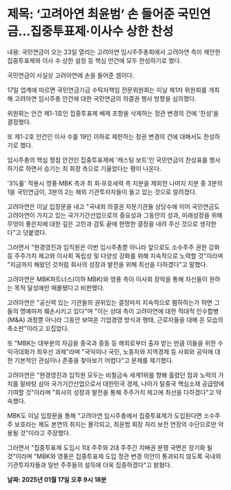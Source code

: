 # **제목: ‘고려아연 최윤범’ 손 들어준 국민연금…집중투표제·이사수 상한 찬성**

  내용: 국민연금이 오는 23일 열리는 고려아연 임시주주총회에서 고려아연 측이 제안한 집중투표제와 이사 수 상한 설정 등 핵심 안건에 모두 찬성하기로 했다. 

국민연금이 사실상 고려아연에 손을 들어준 셈이다. 

17일 업계에 따르면 국민연금기금 수탁자책임 전문위원회는 이날 제1차 위원회를 개최해 고려아연 임시주총 안건에 대한 국민연금의 의결권 행사 방향을 심의했다. 

위원회는 안건 제1-1호인 집중투표제 배제 조항을 삭제하는 정관 변경의 건에 '찬성'을 결정했다. 

또 제1-2호 안건인 이사 수를 19인 이하로 제한하는 정권 변경의 건에 대해서도 찬성하기로 했다. 

임시주총의 핵심 쟁점 안건인 집중투표제에 '캐스팅 보트'인 국민연금이 찬성표를 행사하기로 하면서 승기는 최 회장 측으로 기울었다는 평이 나온다. 

'3%룰' 적용시 영풍·MBK 측과 최 회·우호세력 측 지분을 제외한 나머지 지분 중 3분의 1을 국민연금이, 3분의 2는 해외 기관투자자들이 들고 있는 것으로 알려졌다. 

고려아연은 이날 입장문을 내고 "국내외 의결권 자문기관들 상당수에 이어 국민연금도 고려아연이 가지고 있는 국가기간산업으로의 중요성과 그동안의 성과, 미래성장을 위해 무엇이 좋은지에 대한 깊은 고민과 검토 끝에 현명한 결정을 내려 주신 것으로 생각한다"고 덧붙였다. 

그러면서 "현경영진과 임직원은 이번 임시주총뿐 아니라 앞으로도 소수주주 권한 강화 등 주주가치 제고와 이사회 독립성 및 다양성 강화를 위해 지속적으로 노력할 것"이라며 "지금까지 해왔던 것처럼 회사의 성장과 발전을 위해 최선을 다하겠다"고 말했다. 

고려아연은 MBK파트너스(이하 MBK)와 영풍 측이 이사회 장악을 통해 자신들이 원하는 목적 달성에만 매몰됐다고 비판했다. 

고려아연은 "공신력 있는 기관들의 권위있는 결정마저 지속적으로 폄하하는가 하면 그들의 명예마저 훼손시키고 있다"며 "이는 상대 측이 고려아연에 대한 적대적 인수합병(M&A) 과정뿐 아니라 그동안 보여온 기업경영 방식과 행태, 근로자들을 대해 온 모습의 축소판"이라고 꼬집었다. 

또 "MBK는 대부분의 자금을 중국과 중동 등 해외로부터 출자 받는 만큼 이들을 위한 수익극대화가 최우선 과제"라며 "국익이나 국민, 노동자와 지역경제 등 사회와 공익에 대한 기본적인 관심이나 존중을 찾아보기 어렵다"고 문제를 제기했다. 

고려아연은 "현경영진과 임직원 모두는 비철금속 세계1위를 향해 흘렸던 땀과 노력의 가치를 밑바탕 삼아 국가기간산업으로서 대한민국 경제, 나아가 탈중국 핵심소재 공급망에 기여할 것"이라며 "회사의 성장과 발전을 통해 주주가치 제고에 최선을 다하겠다"고 약속했다. 

MBK도 이날 입장문을 통해 "고려아연 임시주총에서 집중투표제가 도입된다면 소수주주 보호라는 제도 본연의 취지는 몰각되고, 최윤범 회장 자리 보전 연장의 수단으로만 악용될 것"이라고 주장했다. 

그러면서 "집중투표제 도입시 1대 주주와 2대 주주간 지배권 분쟁 국면은 장기화 될 것"이라며 "MBK와 영풍은 집중투표제 도입 정관 변경 의안이 통과되지 않도록 국내외 기관투자자들과 일반 주주들의 설득에 더욱 집중하겠다"고 밝혔다.

  **날짜: 2025년 01월 17일 오후 9시 18분**
